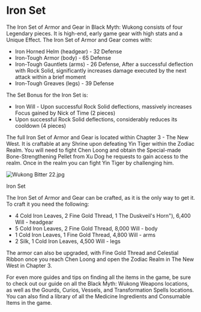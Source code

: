 # Iron Set

The Iron Set of Armor and Gear in Black Myth: Wukong consists of four Legendary pieces. It is high-end, early game gear with high stats and a Unique Effect. The Iron Set of Armor and Gear comes with: 

  * Iron Horned Helm (headgear) - 32 Defense
  * Iron-Tough Armor (body) - 65 Defense
  * Iron-Tough Gauntlets (arms) - 26 Defense, After a successful deflection with Rock Solid, significantly increases damage executed by the next attack within a brief moment
  * Iron-Tough Greaves (legs) - 39 Defense

The Set Bonus for the Iron Set is: 

  * Iron Will - Upon successful Rock Solid deflections, massively increases Focus gained by Nick of Time (2 pieces)
  * Upon successful Rock Solid deflections, considerably reduces its cooldown (4 pieces)

The full Iron Set of Armor and Gear is located within Chapter 3 - The New West. It is craftable at any Shrine upon defeating Yin Tiger within the Zodiac Realm. You will need to fight Chen Loong and obtain the Special-made Bone-Strengthening Pellet from Xu Dog he requests to gain access to the realm. Once in the realm you can fight Yin Tiger by challenging him. 

![Wukong Bitter 22.jpg](https://oyster.ignimgs.com/mediawiki/apis.ign.com/black-myth-wukong/6/66/Wukong_Bitter_22.jpg)

Iron Set

The Iron Set of Armor and Gear can be crafted, as it is the only way to get it. To craft it you need the following: 

  * 4 Cold Iron Leaves, 2 Fine Gold Thread, 1 The Duskveil's Horn"), 6,400 Will - headgear
  * 5 Cold Iron Leaves, 2 Fine Gold Thread, 8,000 Will - body
  * 1 Cold Iron Leaves, 1 Fine Gold Thread, 4,800 Will - arms
  * 2 Silk, 1 Cold Iron Leaves, 4,500 Will - legs

The armor can also be upgraded, with Fine Gold Thread and Celestial Ribbon once you reach Chen Loong and open the Zodiac Realm in The New West in Chapter 3. 

For even more guides and tips on finding all the items in the game, be sure to check out our guide on all the Black Myth: Wukong Weapons locations, as well as the Gourds, Curios, Vessels, and Transformation Spells locations. You can also find a library of all the Medicine Ingredients and Consumable Items in the game.